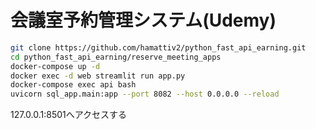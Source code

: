 # 会議室予約管理システム(Udemy)

```bash
git clone https://github.com/hamattiv2/python_fast_api_earning.git
cd python_fast_api_earning/reserve_meeting_apps
docker-compose up -d
docker exec -d web streamlit run app.py
docker-compose exec api bash
uvicorn sql_app.main:app --port 8082 --host 0.0.0.0 --reload
```

127.0.0.1:8501へアクセスする